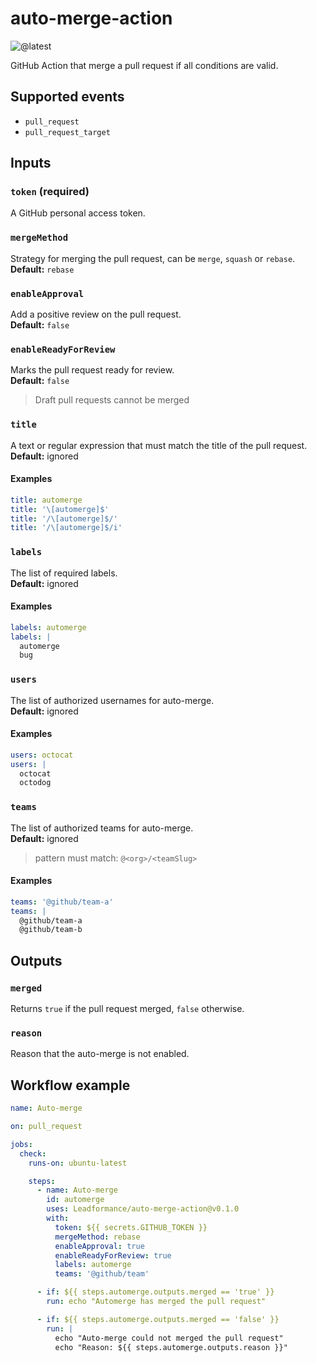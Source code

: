 # auto-merge-action

![@latest](https://img.shields.io/github/package-json/v/Leadformance/auto-merge-action?label=%40latest)

GitHub Action that merge a pull request if all conditions are valid.

## Supported events

- `pull_request`
- `pull_request_target`

## Inputs

### `token` (required)

A GitHub personal access token.

### `mergeMethod`

Strategy for merging the pull request, can be `merge`, `squash` or `rebase`.  
**Default:** `rebase`

### `enableApproval`

Add a positive review on the pull request.  
**Default:** `false`

### `enableReadyForReview`

Marks the pull request ready for review.  
**Default:** `false`

> Draft pull requests cannot be merged

### `title`

A text or regular expression that must match the title of the pull request.  
**Default:** ignored

#### Examples

```yaml
title: automerge
title: '\[automerge]$'
title: '/\[automerge]$/'
title: '/\[automerge]$/i'
```

### `labels`

The list of required labels.  
**Default:** ignored

#### Examples

```yaml
labels: automerge
labels: |
  automerge
  bug
```

### `users`

The list of authorized usernames for auto-merge.  
**Default:** ignored

#### Examples

```yaml
users: octocat
users: |
  octocat
  octodog
```

### `teams`

The list of authorized teams for auto-merge.  
**Default:** ignored

> pattern must match: `@<org>/<teamSlug>`

#### Examples

```yaml
teams: '@github/team-a'
teams: |
  @github/team-a
  @github/team-b
```

## Outputs

### `merged`

Returns `true` if the pull request merged, `false` otherwise.

### `reason`

Reason that the auto-merge is not enabled.

## Workflow example

```yaml
name: Auto-merge

on: pull_request

jobs:
  check:
    runs-on: ubuntu-latest

    steps:
      - name: Auto-merge
        id: automerge
        uses: Leadformance/auto-merge-action@v0.1.0
        with:
          token: ${{ secrets.GITHUB_TOKEN }}
          mergeMethod: rebase
          enableApproval: true
          enableReadyForReview: true
          labels: automerge
          teams: '@github/team'

      - if: ${{ steps.automerge.outputs.merged == 'true' }}
        run: echo "Automerge has merged the pull request"

      - if: ${{ steps.automerge.outputs.merged == 'false' }}
        run: |
          echo "Auto-merge could not merged the pull request"
          echo "Reason: ${{ steps.automerge.outputs.reason }}"
```
